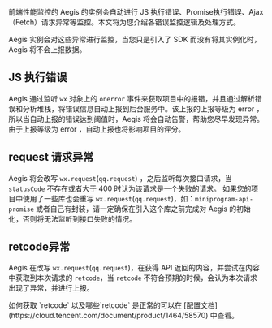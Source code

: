 
前端性能监控的 Aegis 的实例会自动进行 JS 执行错误、Promise执行错误、Ajax（Fetch）请求异常等监控。本文将为您介绍各错误监控逻辑及处理方式。

<dx-alert infotype="notice" title="">
 Aegis 实例会对这些异常进行监控，当您只是引入了 SDK 而没有将其实例化时，Aegis 将不会上报数据。
</dx-alert>

## JS 执行错误

Aegis 通过监听  `wx` 对象上的 `onerror` 事件来获取项目中的报错，并且通过解析错误和分析堆栈，将错误信息自动上报到后台服务中。该上报的上报等级为 error ，所以当自动上报的错误达到阈值时，Aegis 将会自动告警，帮助您尽早发现异常。由于上报等级为 error ，自动上报也将影响项目的评分。

## request 请求异常

Aegis 将会改写 `wx.request`(`qq.request`) ，之后监听每次接口请求，当 `statusCode` 不存在或者大于 400 时认为该请求是一个失败的请求。
如果您的项目中使用了一些库也会重写 `wx.request`(`qq.request`)，如：`miniprogram-api-promise` 或者自己有封装，请一定确保在引入这个库之前完成对 Aegis 的初始化，否则将无法监听到接口失败的情况。

## retcode异常

Aegis 在改写 `wx.request`(`qq.request`)，在获得 API 返回的内容，并尝试在内容中获取到本次请求的 `retcode`，当 `retcode` 不符合预期的时候，会认为本次请求出现了异常，并进行上报。

<dx-alert infotype="explain" title="">
如何获取 `retcode` 以及哪些`retcode` 是正常的可以在 [配置文档](https://cloud.tencent.com/document/product/1464/58570) 中查看。
</dx-alert>
